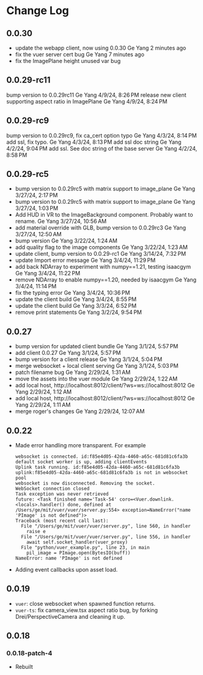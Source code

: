 # Change Log

## 0.0.30

- update the webapp client, now using 0.0.30 Ge Yang 2 minutes ago
- fix the vuer server cert bug Ge Yang 7 minutes ago
- fix the ImagePlane height unused var bug

## 0.0.29-rc11

bump version to 0.0.29rc11 Ge Yang 4/9/24, 8:26 PM
release new client supporting aspect ratio in ImagePlane Ge Yang 4/9/24, 8:24 PM

## 0.0.29-rc9

bump version to 0.0.29rc9, fix ca_cert option typo Ge Yang 4/3/24, 8:14 PM
add ssl, fix typo. Ge Yang 4/3/24, 8:13 PM
add ssl doc string Ge Yang 4/2/24, 9:04 PM
add ssl. See doc string of the base server Ge Yang 4/2/24, 8:58 PM

## 0.0.29-rc5

- bump version to 0.0.29rc5 with matrix support to image_plane Ge Yang 3/27/24, 2:17 PM
- bump version to 0.0.29rc5 with matrix support to image_plane Ge Yang 3/27/24, 1:03 PM
- Add HUD in VR to the ImageBackground component. Probably want to rename. Ge Yang 3/27/24, 10:56 AM
- add material override with GLB, bump version to 0.0.29rc3 Ge Yang 3/27/24, 12:50 AM
- bump version Ge Yang 3/22/24, 1:24 AM
- add quality flag to the image components Ge Yang 3/22/24, 1:23 AM
- update client, bump version to 0.0.29-rc1 Ge Yang 3/14/24, 7:32 PM
- update Import error message Ge Yang 3/4/24, 11:29 PM
- add back NDArray to experiment with numpy==1.21, testing isaacgym Ge Yang 3/4/24, 11:22 PM
- remove NDArray to enable numpy==1.20, needed by isaacgym Ge Yang 3/4/24, 11:14 PM
- fix the typing error Ge Yang 3/4/24, 10:36 PM
- update the client build Ge Yang 3/4/24, 8:55 PM
- update the client build Ge Yang 3/3/24, 6:52 PM
- remove print statements Ge Yang 3/2/24, 9:54 PM

## 0.0.27

- bump version for updated client bundle Ge Yang 3/1/24, 5:57 PM
- add client 0.0.27 Ge Yang 3/1/24, 5:57 PM
- bump version for a client release Ge Yang 3/1/24, 5:04 PM
- merge websocket + local client serving Ge Yang 3/1/24, 5:03 PM
- patch filename bug Ge Yang 2/29/24, 1:31 AM
- move the assets into the vuer module Ge Yang 2/29/24, 1:22 AM
- add local host, http://localhost:8012/client/\?ws\=ws://localhost:8012 Ge Yang 2/29/24, 1:12 AM
- add local host, http://localhost:8012/client/\?ws\=ws://localhost:8012 Ge Yang 2/29/24, 1:11 AM
- merge roger's changes Ge Yang 2/29/24, 12:07 AM

## 0.0.22

- Made error handling more transparent. For example
    ```
    websocket is connected. id:f85e4d05-42da-4460-a65c-681d81c6fa3b
    default socket worker is up, adding clientEvents 
    Uplink task running. id:f85e4d05-42da-4460-a65c-681d81c6fa3b
    uplink:f85e4d05-42da-4460-a65c-681d81c6fa3b is not in websocket pool
    websocket is now disconnected. Removing the socket.
    WebSocket connection closed
    Task exception was never retrieved
    future: <Task finished name='Task-54' coro=<Vuer.downlink.<locals>.handler() done, defined at /Users/ge/mit/vuer/vuer/server.py:554> exception=NameError("name 'PImage' is not defined")>
    Traceback (most recent call last):
      File "/Users/ge/mit/vuer/vuer/server.py", line 560, in handler
        raise e
      File "/Users/ge/mit/vuer/vuer/server.py", line 556, in handler
        await self.socket_handler(vuer_proxy)
      File "python/vuer_example.py", line 23, in main
        pil_image = PImage.open(BytesIO(buff))
    NameError: name 'PImage' is not defined
    ```
- Adding event callbacks upon asset load.

## 0.0.19

- `vuer`: close websocket when spawned function returns. 
- `vuer-ts`: fix camera_view.tsx aspect ratio bug, by forking Drei/PerspectiveCamera and cleaning it up.

## 0.0.18

### 0.0.18-patch-4

- Rebuilt
